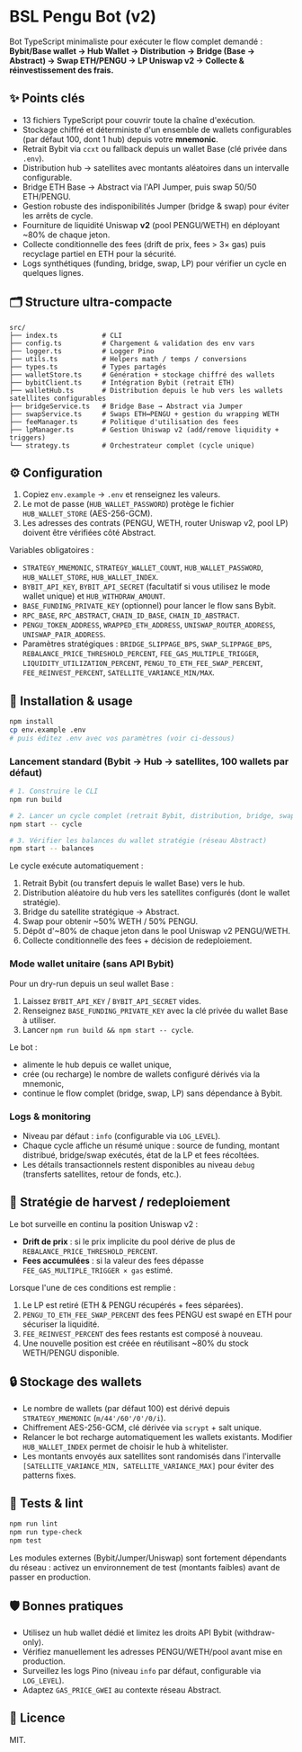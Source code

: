 # BSL Pengu Bot (v2)

Bot TypeScript minimaliste pour exécuter le flow complet demandé :
**Bybit/Base wallet → Hub Wallet → Distribution → Bridge (Base → Abstract) → Swap ETH/PENGU → LP Uniswap v2 → Collecte & réinvestissement des frais.**

## ✨ Points clés

- 13 fichiers TypeScript pour couvrir toute la chaîne d'exécution.
- Stockage chiffré et déterministe d'un ensemble de wallets configurables (par défaut 100, dont 1 hub) depuis votre **mnemonic**.
- Retrait Bybit via `ccxt` ou fallback depuis un wallet Base (clé privée dans `.env`).
- Distribution hub → satellites avec montants aléatoires dans un intervalle configurable.
- Bridge ETH Base → Abstract via l'API Jumper, puis swap 50/50 ETH/PENGU.
- Gestion robuste des indisponibilités Jumper (bridge & swap) pour éviter les arrêts de cycle.
- Fourniture de liquidité Uniswap **v2** (pool PENGU/WETH) en déployant ~80% de chaque jeton.
- Collecte conditionnelle des fees (drift de prix, fees > 3× gas) puis recyclage partiel en ETH pour la sécurité.
- Logs synthétiques (funding, bridge, swap, LP) pour vérifier un cycle en quelques lignes.

## 🗂️ Structure ultra-compacte

```
src/
├── index.ts           # CLI
├── config.ts          # Chargement & validation des env vars
├── logger.ts          # Logger Pino
├── utils.ts           # Helpers math / temps / conversions
├── types.ts           # Types partagés
├── walletStore.ts     # Génération + stockage chiffré des wallets
├── bybitClient.ts     # Intégration Bybit (retrait ETH)
├── walletHub.ts       # Distribution depuis le hub vers les wallets satellites configurables
├── bridgeService.ts   # Bridge Base → Abstract via Jumper
├── swapService.ts     # Swaps ETH↔PENGU + gestion du wrapping WETH
├── feeManager.ts      # Politique d'utilisation des fees
├── lpManager.ts       # Gestion Uniswap v2 (add/remove liquidity + triggers)
└── strategy.ts        # Orchestrateur complet (cycle unique)
```

## ⚙️ Configuration

1. Copiez `env.example` → `.env` et renseignez les valeurs.
2. Le mot de passe (`HUB_WALLET_PASSWORD`) protège le fichier `HUB_WALLET_STORE` (AES-256-GCM).
3. Les adresses des contrats (PENGU, WETH, router Uniswap v2, pool LP) doivent être vérifiées côté Abstract.

Variables obligatoires :
- `STRATEGY_MNEMONIC`, `STRATEGY_WALLET_COUNT`, `HUB_WALLET_PASSWORD`, `HUB_WALLET_STORE`, `HUB_WALLET_INDEX`.
- `BYBIT_API_KEY`, `BYBIT_API_SECRET` (facultatif si vous utilisez le mode wallet unique) et `HUB_WITHDRAW_AMOUNT`.
- `BASE_FUNDING_PRIVATE_KEY` (optionnel) pour lancer le flow sans Bybit.
- `RPC_BASE`, `RPC_ABSTRACT`, `CHAIN_ID_BASE`, `CHAIN_ID_ABSTRACT`.
- `PENGU_TOKEN_ADDRESS`, `WRAPPED_ETH_ADDRESS`, `UNISWAP_ROUTER_ADDRESS`, `UNISWAP_PAIR_ADDRESS`.
- Paramètres stratégiques : `BRIDGE_SLIPPAGE_BPS`, `SWAP_SLIPPAGE_BPS`, `REBALANCE_PRICE_THRESHOLD_PERCENT`, `FEE_GAS_MULTIPLE_TRIGGER`, `LIQUIDITY_UTILIZATION_PERCENT`, `PENGU_TO_ETH_FEE_SWAP_PERCENT`, `FEE_REINVEST_PERCENT`, `SATELLITE_VARIANCE_MIN/MAX`.

## 🚀 Installation & usage

```bash
npm install
cp env.example .env
# puis éditez .env avec vos paramètres (voir ci-dessous)
```

### Lancement standard (Bybit → Hub → satellites, 100 wallets par défaut)

```bash
# 1. Construire le CLI
npm run build

# 2. Lancer un cycle complet (retrait Bybit, distribution, bridge, swap, LP)
npm start -- cycle

# 3. Vérifier les balances du wallet stratégie (réseau Abstract)
npm start -- balances
```

Le cycle exécute automatiquement :
1. Retrait Bybit (ou transfert depuis le wallet Base) vers le hub.
2. Distribution aléatoire du hub vers les satellites configurés (dont le wallet stratégie).
3. Bridge du satellite stratégique → Abstract.
4. Swap pour obtenir ~50% WETH / 50% PENGU.
5. Dépôt d'~80% de chaque jeton dans le pool Uniswap v2 PENGU/WETH.
6. Collecte conditionnelle des fees + décision de redeploiement.

### Mode wallet unitaire (sans API Bybit)

Pour un dry-run depuis un seul wallet Base :

1. Laissez `BYBIT_API_KEY` / `BYBIT_API_SECRET` vides.
2. Renseignez `BASE_FUNDING_PRIVATE_KEY` avec la clé privée du wallet Base à utiliser.
3. Lancer `npm run build && npm start -- cycle`.

Le bot :

- alimente le hub depuis ce wallet unique,
- crée (ou recharge) le nombre de wallets configuré dérivés via la mnemonic,
- continue le flow complet (bridge, swap, LP) sans dépendance à Bybit.

### Logs & monitoring

- Niveau par défaut : `info` (configurable via `LOG_LEVEL`).
- Chaque cycle affiche un résumé unique : source de funding, montant distribué, bridge/swap exécutés, état de la LP et fees récoltées.
- Les détails transactionnels restent disponibles au niveau `debug` (transferts satellites, retour de fonds, etc.).

## 🔁 Stratégie de harvest / redeploiement

Le bot surveille en continu la position Uniswap v2 :

- **Drift de prix** : si le prix implicite du pool dérive de plus de `REBALANCE_PRICE_THRESHOLD_PERCENT`.
- **Fees accumulées** : si la valeur des fees dépasse `FEE_GAS_MULTIPLE_TRIGGER × gas` estimé.

Lorsque l'une de ces conditions est remplie :

1. Le LP est retiré (ETH & PENGU récupérés + fees séparées).
2. `PENGU_TO_ETH_FEE_SWAP_PERCENT` des fees PENGU est swapé en ETH pour sécuriser la liquidité.
3. `FEE_REINVEST_PERCENT` des fees restants est composé à nouveau.
4. Une nouvelle position est créée en réutilisant ~80% du stock WETH/PENGU disponible.

## 🔒 Stockage des wallets

- Le nombre de wallets (par défaut 100) est dérivé depuis `STRATEGY_MNEMONIC` (`m/44'/60'/0'/0/i`).
- Chiffrement AES-256-GCM, clé dérivée via `scrypt` + salt unique.
- Relancer le bot recharge automatiquement les wallets existants. Modifier `HUB_WALLET_INDEX` permet de choisir le hub à whitelister.
- Les montants envoyés aux satellites sont randomisés dans l'intervalle `[SATELLITE_VARIANCE_MIN, SATELLITE_VARIANCE_MAX]` pour éviter des patterns fixes.

## 🧪 Tests & lint

```bash
npm run lint
npm run type-check
npm test
```

Les modules externes (Bybit/Jumper/Uniswap) sont fortement dépendants du réseau : activez un environnement de test (montants faibles) avant de passer en production.

## 🛡️ Bonnes pratiques

- Utilisez un hub wallet dédié et limitez les droits API Bybit (withdraw-only).
- Vérifiez manuellement les adresses PENGU/WETH/pool avant mise en production.
- Surveillez les logs Pino (niveau `info` par défaut, configurable via `LOG_LEVEL`).
- Adaptez `GAS_PRICE_GWEI` au contexte réseau Abstract.

## 📄 Licence

MIT.
